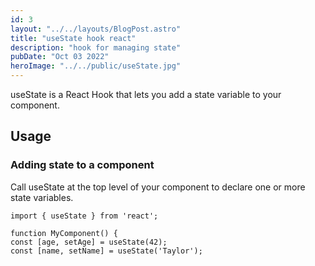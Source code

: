 ```yaml
---
id: 3
layout: "../../layouts/BlogPost.astro"
title: "useState hook react"
description: "hook for managing state"
pubDate: "Oct 03 2022"
heroImage: "../../public/useState.jpg"
---
```


useState is a React Hook that lets you add a state variable to your component.

## Usage

### Adding state to a component

Call useState at the top level of your component to declare one or more state variables.

```
import { useState } from 'react';

function MyComponent() {
const [age, setAge] = useState(42);
const [name, setName] = useState('Taylor');
```
